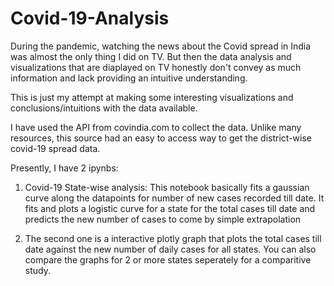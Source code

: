 # Covid-19-Analysis


During the pandemic, watching the news about the Covid spread in India was almost the only thing I did on TV. But then the data analysis and visualizations that are diaplayed on TV honestly don't convey as much information and lack providing an intuitive understanding.

This is just my attempt at making some interesting visualizations and conclusions/intuitions with the data available.


I have used the API from covindia.com to collect the data.
Unlike many resources, this source had an easy to access way to get the district-wise covid-19 spread data.


Presently, I have 2 ipynbs:
1. Covid-19 State-wise analysis: This notebook basically fits a gaussian curve along the datapoints for number of new cases recorded till date. It fits and plots a logistic curve for a state for the total cases till date and predicts the new number of cases to come by simple extrapolation

2. The second one is a interactive plotly graph that plots the total cases till date against the new number of daily cases for all states. You can also compare the graphs for 2 or more states seperately for a comparitive study.
